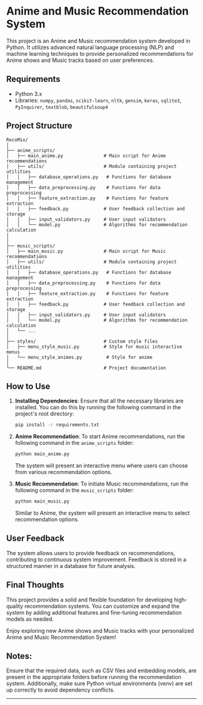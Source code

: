
# Anime and Music Recommendation System

This project is an Anime and Music recommendation system developed in Python. It utilizes advanced natural language processing (NLP) and machine learning techniques to provide personalized recommendations for Anime shows and Music tracks based on user preferences.

## Requirements

- Python 3.x
- Libraries: `numpy`, `pandas`, `scikit-learn`, `nltk`, `gensim`, `keras`, `sqlite3`, `PyInquirer`, `textblob`, `beautifulsoup4`

## Project Structure

```
RecoMix/
│
├── anime_scripts/
│   ├── main_anime.py               # Main script for Anime recommendations
│   ├── utils/                      # Module containing project utilities
│   │   ├── database_operations.py   # Functions for database management
│   │   ├── data_preprocessing.py    # Functions for data preprocessing
│   │   ├── feature_extraction.py    # Functions for feature extraction
│   │   ├── feedback.py             # User feedback collection and storage
│   │   ├── input_validators.py     # User input validators
│   │   └── model.py                # Algorithms for recommendation calculation
│   
│
├── music_scripts/
│   ├── main_music.py               # Main script for Music recommendations
│   ├── utils/                      # Module containing project utilities
│   │   ├── database_operations.py   # Functions for database management
│   │   ├── data_preprocessing.py    # Functions for data preprocessing
│   │   ├── feature_extraction.py    # Functions for feature extraction
│   │   ├── feedback.py             # User feedback collection and storage
│   │   ├── input_validators.py     # User input validators
│   │   └── model.py                # Algorithms for recommendation calculation
│   └── ...
│
├── styles/                         # Custom style files
│   ├── menu_style_music.py         # Style for music interactive menus
│   └── menu_style_animes.py         # Style for anime
│
└── README.md                       # Project documentation
```

## How to Use

1. **Installing Dependencies**:
   Ensure that all the necessary libraries are installed. You can do this by running the following command in the project's root directory:

   ```bash
   pip install -r requirements.txt
   ```

2. **Anime Recommendation**:
   To start Anime recommendations, run the following command in the `anime_scripts` folder:

   ```bash
   python main_anime.py
   ```

   The system will present an interactive menu where users can choose from various recommendation options.

3. **Music Recommendation**:
   To initiate Music recommendations, run the following command in the `music_scripts` folder:

   ```bash
   python main_music.py
   ```

   Similar to Anime, the system will present an interactive menu to select recommendation options.

## User Feedback

The system allows users to provide feedback on recommendations, contributing to continuous system improvement. Feedback is stored in a structured manner in a database for future analysis.

## Final Thoughts

This project provides a solid and flexible foundation for developing high-quality recommendation systems. You can customize and expand the system by adding additional features and fine-tuning recommendation models as needed.

Enjoy exploring new Anime shows and Music tracks with your personalized Anime and Music Recommendation System!

## Notes: 
Ensure that the required data, such as CSV files and embedding models, are present in the appropriate folders before running the recommendation system. Additionally, make sure Python virtual environments (venv) are set up correctly to avoid dependency conflicts.

---
